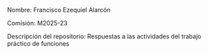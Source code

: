 Nombre: Francisco Ezequiel Alarcón

Comisión: M2025-23

Descripción del repositorio: Respuestas a las actividades del trabajo práctico de funciones
